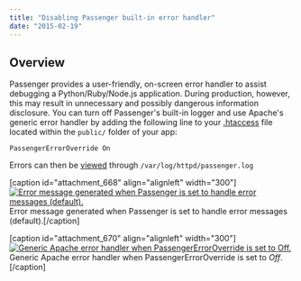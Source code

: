 ```yaml
---
title: "Disabling Passenger built-in error handler"
date: "2015-02-19"
---
```


## Overview

Passenger provides a user-friendly, on-screen error handler to assist debugging a Python/Ruby/Node.js application. During production, however, this may result in unnecessary and possibly dangerous information disclosure. You can turn off Passenger's built-in logger and use Apache's generic error handler by adding the following line to your [.htaccess](https://kb.apnscp.com/guides/htaccess-guide/) file located within the `public/` folder of your app:

`PassengerErrorOverride On`

Errors can then be [viewed](https://kb.apnscp.com/web-content/accessing-page-views-and-error-messages/) through `/var/log/httpd/passenger.log`

\[caption id="attachment\_668" align="alignleft" width="300"\][![Error message generated when Passenger is set to handle error messages (default).](https://kb.apnscp.com/wp-content/uploads/2015/02/passenger-error-handler-300x236.png)](https://kb.apnscp.com/wp-content/uploads/2015/02/passenger-error-handler.png) Error message generated when Passenger is set to handle error messages (default).\[/caption\]

\[caption id="attachment\_670" align="alignleft" width="300"\][![Generic Apache error handler when PassengerErrorOverride is set to Off.](https://kb.apnscp.com/wp-content/uploads/2015/02/passenger-apache-error-handler-300x64.png)](https://kb.apnscp.com/wp-content/uploads/2015/02/passenger-apache-error-handler.png) Generic Apache error handler when PassengerErrorOverride is set to _Off_.\[/caption\]

